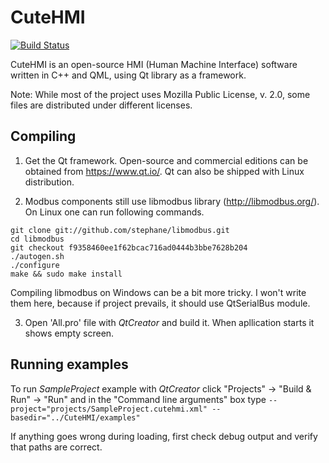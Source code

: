 # CuteHMI

[![Build Status](https://travis-ci.org/michpolicht/CuteHMI.svg?branch=master)](https://travis-ci.org/michpolicht/CuteHMI)

CuteHMI is an open-source HMI (Human Machine Interface) software written in C++ and QML, using Qt library as a framework.

Note: While most of the project uses Mozilla Public License, v. 2.0, some files are distributed under different licenses.

## Compiling

1. Get the Qt framework. Open-source and commercial editions can be obtained from https://www.qt.io/. Qt can also be shipped with Linux distribution.

2. Modbus components still use libmodbus library (http://libmodbus.org/). On Linux one can run following commands.
```
git clone git://github.com/stephane/libmodbus.git
cd libmodbus
git checkout f9358460ee1f62bcac716ad0444b3bbe7628b204
./autogen.sh
./configure
make && sudo make install
```

Compiling libmodbus on Windows can be a bit more tricky. I won't write them here, because if project prevails, it should use QtSerialBus module.

3. Open 'All.pro' file with *QtCreator* and build it. When apllication starts it shows empty screen.

## Running examples

To run *SampleProject* example with *QtCreator* click "Projects" -> "Build & Run" -> "Run" and in the "Command line arguments" box type `--project="projects/SampleProject.cutehmi.xml" --basedir="../CuteHMI/examples"`

If anything goes wrong during loading, first check debug output and verify that paths are correct.
